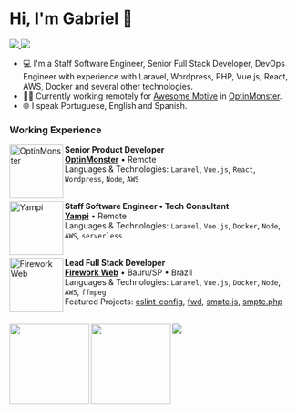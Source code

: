 # Hi, I'm Gabriel 👋

<p>
    <a
        href="https://github.com/gabrielboliveira"
        target="_blank"
    >
        <img src="https://img.shields.io/badge/-Github-000?style=flat-square&logo=Github&logoColor=white"/>
    </a>
    <a
        href="https://www.linkedin.com/in/gabrielboliveira"
        target="_blank"
    >
        <img src="https://img.shields.io/badge/-LinkedIn-blue?style=flat-square&logo=Linkedin&logoColor=white"/>
    </a>
</p>

- 💻 I'm a Staff Software Engineer, Senior Full Stack Developer, DevOps Engineer with experience with Laravel, Wordpress, PHP, Vue.js, React, AWS, Docker and several other technologies.
- 👨‍💻 Currently working remotely for [Awesome Motive](https://awesomemotive.com/) in [OptinMonster](https://optinmonster.com/).
- 🌐 I speak Portuguese, English and Spanish. 

### Working Experience

[<img align="left" height="94px" width="94px" alt="OptinMonster" src="https://cdn.shopify.com/app-store/listing_images/a9b92d3dba40f6c50984d999a6def8a2/icon/CLCHzML0lu8CEAE=.png"/>](https://optinmonster.com/)

**Senior Product Developer** \
[**OptinMonster**](https://optinmonster.com/) • Remote \
Languages & Technologies: `Laravel`, `Vue.js`, `React`, `Wordpress`, `Node`, `AWS` \
<br/>

[<img align="left" height="94px" width="94px" alt="Yampi" src="https://avatars.githubusercontent.com/u/48633807?s=188&v=4"/>](https://yampi.com.br/)

**Staff Software Engineer • Tech Consultant** \
[**Yampi**](https://yampi.com.br/) • Remote \
Languages & Technologies: `Laravel`, `Vue.js`, `Docker`, `Node`, `AWS`, `serverless` \
<br/>

[<img align="left" height="94px" width="94px" alt="Firework Web" src="https://user-images.githubusercontent.com/11093090/184554154-e3a45c2e-c06c-4329-b644-087de1c1d4f2.png"/>](https://fireworkweb.com/)

**Lead Full Stack Developer** \
[**Firework Web**](https://fireworkweb.com/) • Bauru/SP • Brazil \
Languages & Technologies: `Laravel`, `Vue.js`, `Docker`, `Node`, `AWS`, `ffmpeg` \
Featured Projects: [eslint-config](https://github.com/fireworkweb/eslint-config), [fwd](https://github.com/fireworkweb/fwd), [smpte.js](https://github.com/fireworkweb/smpte.js), [smpte.php](https://github.com/fireworkweb/smpte.php)
<br/>
<br/>

<img src="https://github-readme-stats-lake-nine.vercel.app/api?username=gabrielboliveira&count_private=true&show_icons=true&theme=onedark" align="left" height="140"/>

<img src="https://github-readme-stats-lake-nine.vercel.app/api/top-langs/?username=gabrielboliveira&theme=onedark&layout=compact&langs_count=4" align="left" height="140" />

![](https://hit.yhype.me/github/profile?user_id=11093090)
